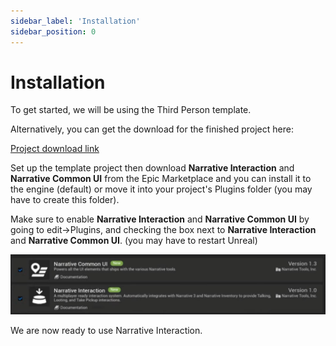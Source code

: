 ```yaml
---
sidebar_label: 'Installation'
sidebar_position: 0
---
```


# Installation

To get started, we will be using the Third Person template.

Alternatively, you can get the download for the finished project here:

[Project download link](https://drive.google.com/file/d/1c-LYnYEInUOOJKnoSy--mmrxu5icZlP6/view)

Set up the template project then download **Narrative Interaction** and **Narrative Common UI** from the Epic Marketplace and you can install it to the engine (default) or move it into your project's Plugins folder (you may have to create this folder).

Make sure to enable **Narrative Interaction** and **Narrative Common UI** by going to edit->Plugins, and checking the box next to **Narrative Interaction** and **Narrative Common UI**. (you may have to restart Unreal)

![installation-plugins-activation.jpg](/img/interaction/installation-plugins-activation.jpg)

We are now ready to use Narrative Interaction.